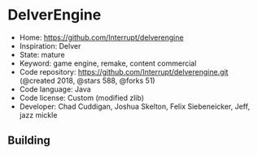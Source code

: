 # DelverEngine

- Home: https://github.com/Interrupt/delverengine
- Inspiration: Delver
- State: mature
- Keyword: game engine, remake, content commercial
- Code repository: https://github.com/Interrupt/delverengine.git (@created 2018, @stars 588, @forks 51)
- Code language: Java
- Code license: Custom (modified zlib)
- Developer: Chad Cuddigan, Joshua Skelton, Felix Siebeneicker, Jeff, jazz mickle

## Building
